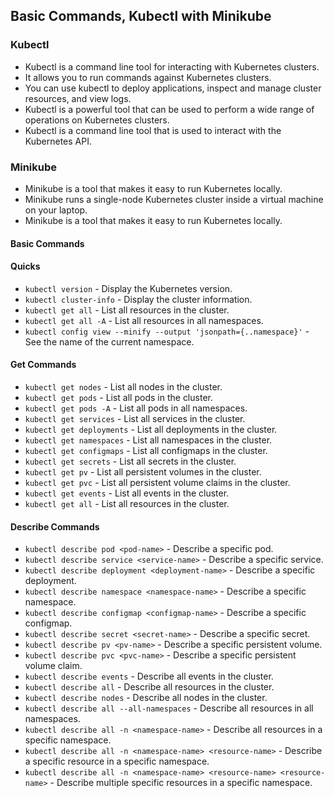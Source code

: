 ## Basic Commands, Kubectl with Minikube

### Kubectl
- Kubectl is a command line tool for interacting with Kubernetes clusters.
- It allows you to run commands against Kubernetes clusters.
- You can use kubectl to deploy applications, inspect and manage cluster resources, and view logs.
- Kubectl is a powerful tool that can be used to perform a wide range of operations on Kubernetes clusters.
- Kubectl is a command line tool that is used to interact with the Kubernetes API.

### Minikube
- Minikube is a tool that makes it easy to run Kubernetes locally.
- Minikube runs a single-node Kubernetes cluster inside a virtual machine on your laptop.
- Minikube is a tool that makes it easy to run Kubernetes locally.

#### Basic Commands


#### Quicks

- `kubectl version` - Display the Kubernetes version.
- `kubectl cluster-info` - Display the cluster information.
- `kubectl get all` - List all resources in the cluster.
- `kubectl get all -A` - List all resources in all namespaces.
- `kubectl config view --minify --output 'jsonpath={..namespace}'` - See the name of the current namespace.

#### Get Commands

- `kubectl get nodes` - List all nodes in the cluster.
- `kubectl get pods` - List all pods in the cluster.
- `kubectl get pods -A` - List all pods in all namespaces.
- `kubectl get services` - List all services in the cluster.
- `kubectl get deployments` - List all deployments in the cluster.
- `kubectl get namespaces` - List all namespaces in the cluster.
- `kubectl get configmaps` - List all configmaps in the cluster.
- `kubectl get secrets` - List all secrets in the cluster.
- `kubectl get pv` - List all persistent volumes in the cluster.
- `kubectl get pvc` - List all persistent volume claims in the cluster.
- `kubectl get events` - List all events in the cluster.
- `kubectl get all` - List all resources in the cluster.

#### Describe Commands

- `kubectl describe pod <pod-name>` - Describe a specific pod.
- `kubectl describe service <service-name>` - Describe a specific service.
- `kubectl describe deployment <deployment-name>` - Describe a specific deployment.
- `kubectl describe namespace <namespace-name>` - Describe a specific namespace.
- `kubectl describe configmap <configmap-name>` - Describe a specific configmap.
- `kubectl describe secret <secret-name>` - Describe a specific secret.
- `kubectl describe pv <pv-name>` - Describe a specific persistent volume.
- `kubectl describe pvc <pvc-name>` - Describe a specific persistent volume claim.
- `kubectl describe events` - Describe all events in the cluster.
- `kubectl describe all` - Describe all resources in the cluster.
- `kubectl describe nodes` - Describe all nodes in the cluster.
- `kubectl describe all --all-namespaces` - Describe all resources in all namespaces.
- `kubectl describe all -n <namespace-name>` - Describe all resources in a specific namespace.
- `kubectl describe all -n <namespace-name> <resource-name>` - Describe a specific resource in a specific namespace.
- `kubectl describe all -n <namespace-name> <resource-name> <resource-name>` - Describe multiple specific resources in a specific namespace.


